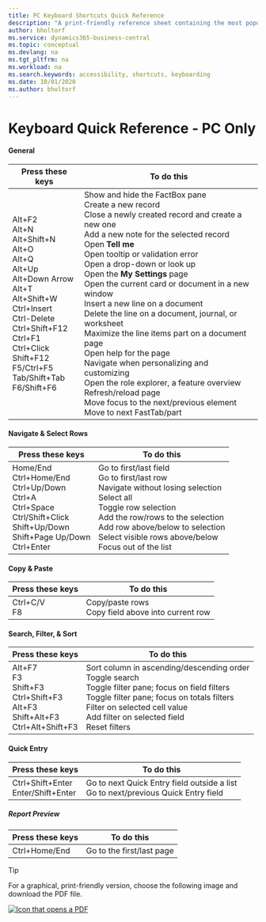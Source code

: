 ```yaml
---
title: PC Keyboard Shortcuts Quick Reference
description: "A print-friendly reference sheet containing the most popular keyboard shortcuts for PC users."
author: bholtorf
ms.service: dynamics365-business-central
ms.topic: conceptual
ms.devlang: na
ms.tgt_pltfrm: na
ms.workload: na
ms.search.keywords: accessibility, shortcuts, keyboarding
ms.date: 10/01/2020
ms.author: bholtorf
---
```


# Keyboard Quick Reference - PC Only

#### General

|Press these keys|To do this|  
|-|-|
|Alt+F2<br />Alt+N<br />Alt+Shift+N<br />Alt+O<br />Alt+Q<br />Alt+Up<br />Alt+Down Arrow<br />Alt+T<br />Alt+Shift+W<br />Ctrl+Insert<br />Ctrl-Delete<br />Ctrl+Shift+F12<br />Ctrl+F1<br />Ctrl+Click<br />Shift+F12<br />F5/Ctrl+F5<br />Tab/Shift+Tab<br />F6/Shift+F6<br />|Show and hide the FactBox pane<br />Create a new record<br />Close a newly created record and create a new one<br />Add a new note for the selected record<br />Open **Tell me**<br />Open tooltip or validation error<br />Open a drop-down or look up<br />Open the **My Settings** page<br />Open the current card or document in a new window<br />Insert a new line on a document<br />Delete the line on a document, journal, or worksheet<br />Maximize the line items part on a document page<br />Open help for the page<br />Navigate when personalizing and customizing<br />Open the role explorer, a feature overview<br />Refresh/reload page<br />Move focus to the next/previous element<br />Move to next FastTab/part|

#### Navigate & Select Rows

|Press these keys|To do this|
|-|-|
|Home/End<br />Ctrl+Home/End <br />Ctrl+Up/Down<br />Ctrl+A <br />Ctrl+Space<br />Ctrl/Shift+Click<br />Shift+Up/Down<br />Shift+Page Up/Down<br />Ctrl+Enter|Go to first/last field<br />Go to first/last row<br />Navigate without losing selection<br />Select all<br />Toggle row selection<br /> Add the row/rows to the selection<br />Add row above/below to selection<br />Select visible rows above/below <br />Focus out of the list|

#### Copy & Paste

|Press these keys|To do this|
|-|-|
|Ctrl+C/V<br />F8|Copy/paste rows<br />Copy field above into current row|

#### Search, Filter, & Sort

|Press these keys|To do this|
|-|-|
|Alt+F7<br />F3<br />Shift+F3<br />Ctrl+Shift+F3<br />Alt+F3<br />Shift+Alt+F3<br />Ctrl+Alt+Shift+F3|Sort column in ascending/descending order<br />Toggle search<br />Toggle filter pane; focus on field filters<br />Toggle filter pane; focus on totals filters<br />Filter on selected cell value<br />Add filter on selected field<br />Reset filters|

#### Quick Entry

|Press these keys|To do this|
|-|-|
|Ctrl+Shift+Enter<br />Enter/Shift+Enter|Go to next Quick Entry field outside a list<br />Go to next/previous Quick Entry field|

##### Report Preview

|Press these keys|To do this|
|-|-|
|Ctrl+Home/End|Go to the first/last page|

> [!TIP]
> For a graphical, print-friendly version, choose the following image and download the PDF file.
>
> [![Icon that opens a PDF](media/keyboard_shortcut_inline.png)](media/keyboard_shortcuts.pdf)
